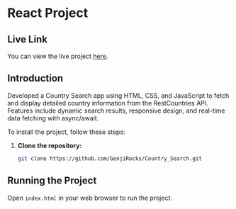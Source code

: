 # React Project

## Live Link
You can view the live project [here](<https://country-search-theta-blond.vercel.app/>).

## Introduction
Developed a Country Search app using HTML, CSS, and JavaScript to fetch and display detailed country information from the RestCountries API. Features include dynamic search results, responsive design, and real-time data fetching with async/await.

To install the project, follow these steps:

1. **Clone the repository:**

    ```sh
    git clone https://github.com/GenjiRocks/Country_Search.git
    ```

## Running the Project
Open `index.html` in your web browser to run the project.
